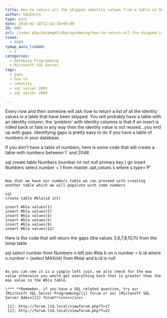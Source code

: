 ```yaml
---
title: How to return all the skipped identity values from a table in SQL Server
author: SQLDenis
type: post
date: 2010-01-18T12:41:34+00:00
ID: 680
url: /index.php/datamgmt/dbprogramming/how-to-return-all-the-skipped-identity-v/
views:
  - 4909
rp4wp_auto_linked:
  - 1
categories:
  - Database Programming
  - Microsoft SQL Server
tags:
  - gaps
  - how to
  - identity
  - sql server 2005
  - sql server 2008

---
```

Every now and then someone will ask how to return a list of all the identity values in a table that have been skipped. You will probably have a table with an identity column, the 'problem' with identity columns is that if an insert is rolled back or fails in any way then the identity value is not reused...you end up with gaps. Identifying gaps is pretty easy to do if you have a table of numbers in your database.

If you don't have a table of numbers, here is some code that will create a table with numbers between 1\` and 2048

sql
create table Numbers (number int not null primary key )
go
insert Numbers 
select number + 1 
from master..spt_values s
where s.type='P'
```

Now that we have our numbers table we can proceed with creating another table which we will populate with some numbers

sql
create table #bla(id int)

insert #bla values(1)
insert #bla values(2)
insert #bla values(4)
insert #bla values(5)
insert #bla values(9)
insert #bla values(12)
```

Here is the code that will return the gaps (the values 3,6,7,8,10,11) from the temp table

sql
select number 
from Numbers n
left join #bla b on n.number = b.id
where n.number < (select MAX(id) from #bla)
and  b.id is null
```

As you can see it is a simple left join, we also check for the max value otherwise you would get everything back that is greater than the max value in the #bla table.

\*** **Remember, if you have a SQL related question, try our [Microsoft SQL Server Programming][1] forum or our [Microsoft SQL Server Admin][2] forum**<ins></ins>

 [1]: http://forum.ltd.local/viewforum.php?f=17
 [2]: http://forum.ltd.local/viewforum.php?f=22